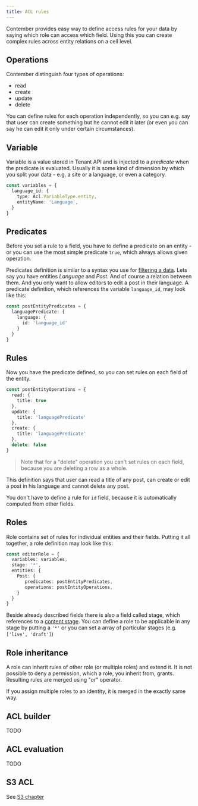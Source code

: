 ```yaml
---
title: ACL rules
---
```


Contember provides easy way to define access rules for your data by saying which role can access which field. Using this you can create complex rules across entity relations on a cell level.

## Operations

Contember distinguish four types of operations:
- read
- create
- update
- delete

You can define rules for each operation independently, so you can e.g. say that user can create something but he cannot edit it later (or even you can say he can edit it only under certain circumstances).

## Variable

Variable is a value stored in Tenant API and is injected to a *predicate* when the predicate is evaluated. Usually it is some kind of dimension by which you split your data - e.g. a site or a language, or even a category. 
```typescript
const variables = {
  language_id: {
    type: Acl.VariableType.entity,
    entityName: 'Language',
  }
}
```

## Predicates

Before you set a rule to a field, you have to define a predicate on an entity - or you can use the most simple predicate `true`, which always allows given operation.

Predicates definition is similar to a syntax you use for [filtering a data](content/queries.md#filters). Lets say you have entities *Language* and *Post*. And of course a relation between them. And you only want to allow editors to edit a post in their language. A predicate definition, which references the variable `language_id`, may look like this:

```typescript
const postEntityPredicates = {
  languagePredicate: {
    language: {
      id: 'language_id'
    }  
  } 
}

```  

## Rules

Now you have the predicate defined, so you can set rules on each field of the entity.

```typescript
const postEntityOperations = {
  read: {
    title: true
  },
  update: {
    title: 'languagePredicate'
  },
  create: {
    title: 'languagePredicate'
  },
  delete: false
}
```

> Note that for a "delete" operation you can't set rules on each field, because you are deleting a row as a whole.  

This definition says that user can read a title of any post, can create or edit a post in his language and cannot delete any post.

You don't have to define a rule for `id` field, because it is automatically computed from other fields. 

## Roles

Role contains set of rules for individual entities and their fields. Putting it all together, a role definition may look like this: 

```typescript
const editorRole = {
  variables: variables,
  stage: '*',
  entities: {
    Post: {
       predicates: postEntityPredicates,
       operations: postEntityOperations,
    }
  }
}
```

Beside already described fields there is also a field called stage, which references to a [content stage](content/staging.md). You can define a role to be applicable in any stage by putting a `'*'` or you can set a array of particular stages (e.g. `['live', 'draft']`)

## Role inheritance

A role can inherit rules of other role (or multiple roles) and extend it. It is not possible to deny a permission, which a role, you inherit from, grants. Resulting rules are merged using "or" operator.

If you assign multiple roles to an identity, it is merged in the exactly same way.

## ACL builder

TODO

## ACL evaluation

TODO

## S3 ACL

See [S3 chapter](content/s3.md)
